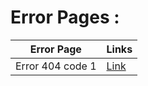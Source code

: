 # Error Pages : 

|Error Page|Links|
|----|-----|
|Error 404 code 1|[Link](https://sm8uti.github.io/Ui_Compnents/Error%20Pages/Error1.html)|

